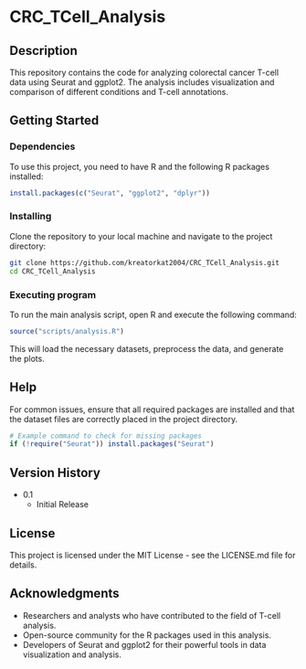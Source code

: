 # CRC_TCell_Analysis

## Description
This repository contains the code for analyzing colorectal cancer T-cell data using Seurat and ggplot2. The analysis includes visualization and comparison of different conditions and T-cell annotations.

## Getting Started

### Dependencies
To use this project, you need to have R and the following R packages installed:

```R
install.packages(c("Seurat", "ggplot2", "dplyr"))
```

### Installing
Clone the repository to your local machine and navigate to the project directory:

```bash
git clone https://github.com/kreatorkat2004/CRC_TCell_Analysis.git
cd CRC_TCell_Analysis
```

### Executing program
To run the main analysis script, open R and execute the following command:

```R
source("scripts/analysis.R")
```

This will load the necessary datasets, preprocess the data, and generate the plots.

## Help
For common issues, ensure that all required packages are installed and that the dataset files are correctly placed in the project directory.

```R
# Example command to check for missing packages
if (!require("Seurat")) install.packages("Seurat")
```

## Version History
- 0.1
  - Initial Release

## License
This project is licensed under the MIT License - see the LICENSE.md file for details.

## Acknowledgments
- Researchers and analysts who have contributed to the field of T-cell analysis.
- Open-source community for the R packages used in this analysis.
- Developers of Seurat and ggplot2 for their powerful tools in data visualization and analysis.
